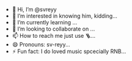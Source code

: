 - 👋 Hi, I’m @svreyy
- 👀 I’m interested in knowing him, kidding...
- 🌱 I’m currently learning ...
- 💞️ I’m looking to collaborate on ...
- 📫 How to reach me just use 🪜...
- 😄 Pronouns: sv-reyy...
- ⚡ Fun fact: I do loved music spcecially RNB...

<!---
svreyy/svreyy is a ✨ special ✨ repository because its `README.md` (this file) appears on your GitHub profile.
You can click the Preview link to take a look at your changes.
--->
